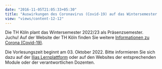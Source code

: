 ```yaml
---
date: "2016-11-05T21:05:33+05:30"
title: "Auswirkungen des Coronavirus (Covid-19) auf das Wintersemester 2022/23"
view: "views/content-12-12"
---
```


Die TH Köln plant das Wintersemester 2022/23 als Präsenzsemester. Juchu! Auf der Website der TH Köln finden Sie weitere [Informationen zu Corona (Covid-19)](https://www.th-koeln.de/hochschule/coronavirus_73114.php).

Die Vorlesungszeit beginnt am 03. Oktober 2022. Bitte informieren Sie sich dazu auf der [Ilias Lernplattform](https://ilias.th-koeln.de/goto.php?target=cat_3057&client_id=ILIAS_FH_Koeln) oder auf den Websites der entsprechenden Module oder der verantwortlichen Dozenten. 


<!--more-->

